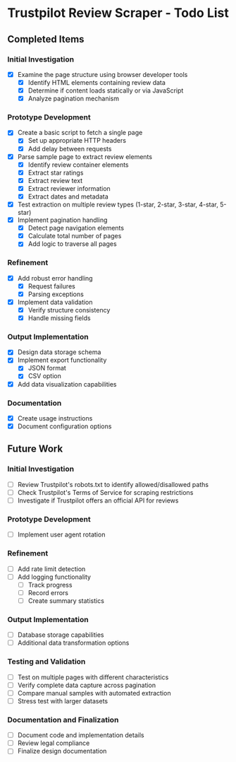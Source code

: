 # Trustpilot Review Scraper - Todo List

## Completed Items

### Initial Investigation
- [x] Examine the page structure using browser developer tools
  - [x] Identify HTML elements containing review data
  - [x] Determine if content loads statically or via JavaScript
  - [x] Analyze pagination mechanism

### Prototype Development
- [x] Create a basic script to fetch a single page
  - [x] Set up appropriate HTTP headers
  - [x] Add delay between requests
- [x] Parse sample page to extract review elements
  - [x] Identify review container elements
  - [x] Extract star ratings
  - [x] Extract review text
  - [x] Extract reviewer information
  - [x] Extract dates and metadata
- [x] Test extraction on multiple review types (1-star, 2-star, 3-star, 4-star, 5-star)
- [x] Implement pagination handling
  - [x] Detect page navigation elements
  - [x] Calculate total number of pages
  - [x] Add logic to traverse all pages

### Refinement
- [x] Add robust error handling
  - [x] Request failures
  - [x] Parsing exceptions
- [x] Implement data validation
  - [x] Verify structure consistency
  - [x] Handle missing fields

### Output Implementation
- [x] Design data storage schema
- [x] Implement export functionality
  - [x] JSON format
  - [x] CSV option
- [x] Add data visualization capabilities

### Documentation
- [x] Create usage instructions
- [x] Document configuration options

## Future Work

### Initial Investigation
- [ ] Review Trustpilot's robots.txt to identify allowed/disallowed paths
- [ ] Check Trustpilot's Terms of Service for scraping restrictions
- [ ] Investigate if Trustpilot offers an official API for reviews

### Prototype Development
- [ ] Implement user agent rotation

### Refinement
- [ ] Add rate limit detection
- [ ] Add logging functionality
  - [ ] Track progress
  - [ ] Record errors
  - [ ] Create summary statistics

### Output Implementation
- [ ] Database storage capabilities
- [ ] Additional data transformation options

### Testing and Validation
- [ ] Test on multiple pages with different characteristics
- [ ] Verify complete data capture across pagination
- [ ] Compare manual samples with automated extraction
- [ ] Stress test with larger datasets

### Documentation and Finalization
- [ ] Document code and implementation details
- [ ] Review legal compliance
- [ ] Finalize design documentation 